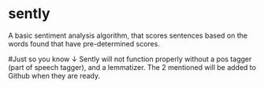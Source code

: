 # sently
A basic sentiment analysis algorithm, that scores sentences based on the words found that have pre-determined scores.

#Just so you know ↓
Sently will not function properly without a pos tagger (part of speech tagger), and a lemmatizer. The 2 mentioned will be added to Github when they are ready.
